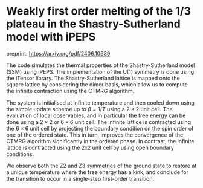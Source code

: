 
# Weakly first order melting of the 1/3 plateau in the Shastry-Sutherland model with iPEPS 

preprint: https://arxiv.org/pdf/2406.10689

The code simulates the thermal properties of the Shastry-Sutherland model (SSM) using iPEPS. The implementation of the U(1) symmetry is done using the iTensor library. The Shastry-Sutherland lattice is mapped onto the square lattice by considering the dimer basis, which allow us to compute the infinite contraction using the CTMRG algorithm.

The system is initialised at infinite temperature and then cooled down using the simple update scheme up to $\beta= 1/T$ using a $2 \times 2$ unit cell. The evaluation of local observables, and in particular the free energy can be done using a $2 \times 2$ or $6 \times 6$ unit cell. The infinite lattice is contracted using the $6 \times 6$ unit cell by projecting the boundary condition on the spin order of one of the ordered state. This in turn, improves the convergence of the CTMRG algorithm significantly in the ordered phase. In contrast, the infinite lattice is contracted using the 2x2 unit cell by using open boundary conditions.

We observe both the Z2 and Z3 symmetries of the ground state to restore at a unique temperature where the free energy has a kink, and conclude for the transition to occur in a single-step first-order transition.

